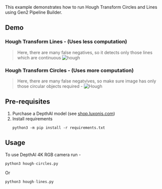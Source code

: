 
This example demonstrates how to run Hough Transform Circles and Lines using Gen2 Pipeline Builder.


## Demo
### Hough Transform Lines - (Uses less computation)
> Here, there are many false negatives, so it detects only those lines which are continuous
![hough](https://user-images.githubusercontent.com/67831664/114593829-2ab7e400-9caa-11eb-8ba9-bf4256638a3b.jpg)

### Hough Transform Circles - (Uses more computation)
> Here, there are many false negatvives, so make sure image has only those circular objects required -
![Hough](https://user-images.githubusercontent.com/67831664/114595124-a9f9e780-9cab-11eb-8056-a536ad3699ed.jpg)



## Pre-requisites

1. Purchase a DepthAI model (see [shop.luxonis.com](https://shop.luxonis.com/))
2. Install requirements
   ```
   python3 -m pip install -r requirements.txt
   ```

## Usage


To use DepthAI 4K RGB camera run - 

```python
python3 hough-circles.py
```

Or 

```python
python3 hough-lines.py
```
